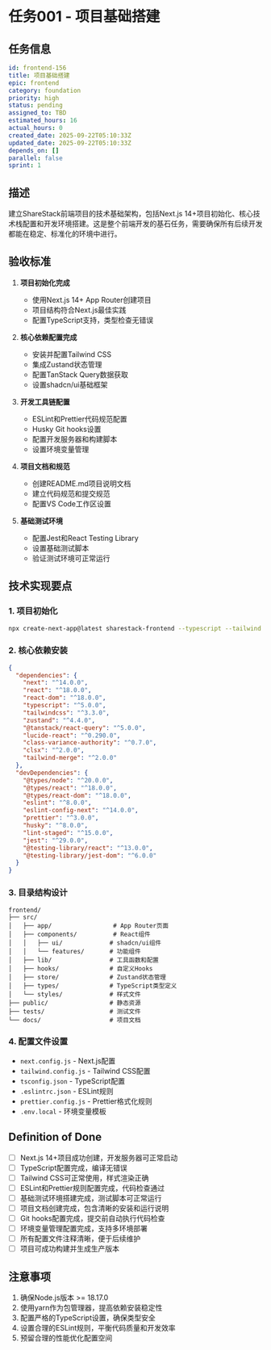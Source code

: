 # 任务001 - 项目基础搭建

## 任务信息
```yaml
id: frontend-156
title: 项目基础搭建
epic: frontend
category: foundation
priority: high
status: pending
assigned_to: TBD
estimated_hours: 16
actual_hours: 0
created_date: 2025-09-22T05:10:33Z
updated_date: 2025-09-22T05:10:33Z
depends_on: []
parallel: false
sprint: 1
```

## 描述

建立ShareStack前端项目的技术基础架构，包括Next.js 14+项目初始化、核心技术栈配置和开发环境搭建。这是整个前端开发的基石任务，需要确保所有后续开发都能在稳定、标准化的环境中进行。

## 验收标准

1. **项目初始化完成**
   - 使用Next.js 14+ App Router创建项目
   - 项目结构符合Next.js最佳实践
   - 配置TypeScript支持，类型检查无错误

2. **核心依赖配置完成**
   - 安装并配置Tailwind CSS
   - 集成Zustand状态管理
   - 配置TanStack Query数据获取
   - 设置shadcn/ui基础框架

3. **开发工具链配置**
   - ESLint和Prettier代码规范配置
   - Husky Git hooks设置
   - 配置开发服务器和构建脚本
   - 设置环境变量管理

4. **项目文档和规范**
   - 创建README.md项目说明文档
   - 建立代码规范和提交规范
   - 配置VS Code工作区设置

5. **基础测试环境**
   - 配置Jest和React Testing Library
   - 设置基础测试脚本
   - 验证测试环境可正常运行

## 技术实现要点

### 1. 项目初始化
```bash
npx create-next-app@latest sharestack-frontend --typescript --tailwind --eslint --app --src-dir --import-alias "@/*"
```

### 2. 核心依赖安装
```json
{
  "dependencies": {
    "next": "^14.0.0",
    "react": "^18.0.0",
    "react-dom": "^18.0.0",
    "typescript": "^5.0.0",
    "tailwindcss": "^3.3.0",
    "zustand": "^4.4.0",
    "@tanstack/react-query": "^5.0.0",
    "lucide-react": "^0.290.0",
    "class-variance-authority": "^0.7.0",
    "clsx": "^2.0.0",
    "tailwind-merge": "^2.0.0"
  },
  "devDependencies": {
    "@types/node": "^20.0.0",
    "@types/react": "^18.0.0",
    "@types/react-dom": "^18.0.0",
    "eslint": "^8.0.0",
    "eslint-config-next": "^14.0.0",
    "prettier": "^3.0.0",
    "husky": "^8.0.0",
    "lint-staged": "^15.0.0",
    "jest": "^29.0.0",
    "@testing-library/react": "^13.0.0",
    "@testing-library/jest-dom": "^6.0.0"
  }
}
```

### 3. 目录结构设计
```
frontend/
├── src/
│   ├── app/                 # App Router页面
│   ├── components/          # React组件
│   │   ├── ui/             # shadcn/ui组件
│   │   └── features/       # 功能组件
│   ├── lib/                # 工具函数和配置
│   ├── hooks/              # 自定义Hooks
│   ├── store/              # Zustand状态管理
│   ├── types/              # TypeScript类型定义
│   └── styles/             # 样式文件
├── public/                 # 静态资源
├── tests/                  # 测试文件
└── docs/                   # 项目文档
```

### 4. 配置文件设置
- `next.config.js` - Next.js配置
- `tailwind.config.js` - Tailwind CSS配置
- `tsconfig.json` - TypeScript配置
- `.eslintrc.json` - ESLint规则
- `prettier.config.js` - Prettier格式化规则
- `.env.local` - 环境变量模板

## Definition of Done

- [ ] Next.js 14+项目成功创建，开发服务器可正常启动
- [ ] TypeScript配置完成，编译无错误
- [ ] Tailwind CSS可正常使用，样式渲染正确
- [ ] ESLint和Prettier规则配置完成，代码检查通过
- [ ] 基础测试环境搭建完成，测试脚本可正常运行
- [ ] 项目文档创建完成，包含清晰的安装和运行说明
- [ ] Git hooks配置完成，提交前自动执行代码检查
- [ ] 环境变量管理配置完成，支持多环境部署
- [ ] 所有配置文件注释清晰，便于后续维护
- [ ] 项目可成功构建并生成生产版本

## 注意事项

1. 确保Node.js版本 >= 18.17.0
2. 使用yarn作为包管理器，提高依赖安装稳定性
3. 配置严格的TypeScript设置，确保类型安全
4. 设置合理的ESLint规则，平衡代码质量和开发效率
5. 预留合理的性能优化配置空间
